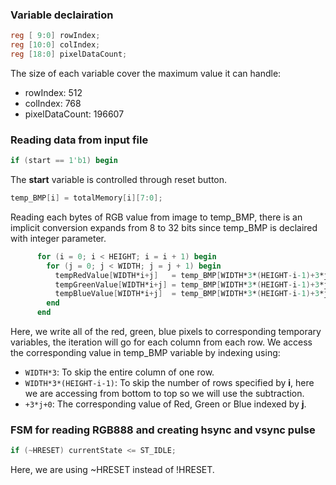 ### Variable declairation
```verilog
reg [ 9:0] rowIndex;
reg [10:0] colIndex;
reg [18:0] pixelDataCount;
```
The size of each variable cover the maximum value it can handle:
- rowIndex: 512
- colIndex: 768
- pixelDataCount: 196607

### Reading data from input file
```verilog
if (start == 1'b1) begin
```
The **start** variable is controlled through reset button.

```verilog
temp_BMP[i] = totalMemory[i][7:0];
```
Reading each bytes of RGB value from image to temp_BMP, there is an implicit conversion expands from 8 to 32 bits since temp_BMP is declaired with integer parameter.

```verilog
      for (i = 0; i < HEIGHT; i = i + 1) begin
        for (j = 0; j < WIDTH; j = j + 1) begin
          tempRedValue[WIDTH*i+j]   = temp_BMP[WIDTH*3*(HEIGHT-i-1)+3*j+0];
          tempGreenValue[WIDTH*i+j] = temp_BMP[WIDTH*3*(HEIGHT-i-1)+3*j+1];
          tempBlueValue[WIDTH*i+j]  = temp_BMP[WIDTH*3*(HEIGHT-i-1)+3*j+2];
        end
      end
```
Here, we write all of the red, green, blue pixels to corresponding temporary variables, the iteration will go for each column from each row.
We access the corresponding value in temp_BMP variable by indexing using: 
- `WIDTH*3`: To skip the entire column of one row.
- `WIDTH*3*(HEIGHT-i-1)`: To skip the number of rows specified by **i**, here we are accessing from bottom to top so we will use the subtraction.
- `+3*j+0`: The corresponding value of Red, Green or Blue indexed by **j**.

### FSM for reading RGB888 and creating hsync and vsync pulse
```verilog
if (~HRESET) currentState <= ST_IDLE;
```
Here, we are using ~HRESET instead of !HRESET.